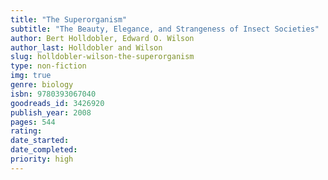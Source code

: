 ```yaml
---
title: "The Superorganism"
subtitle: "The Beauty, Elegance, and Strangeness of Insect Societies"
author: Bert Holldobler, Edward O. Wilson
author_last: Holldobler and Wilson
slug: holldobler-wilson-the-superorganism
type: non-fiction
img: true
genre: biology
isbn: 9780393067040
goodreads_id: 3426920
publish_year: 2008
pages: 544
rating: 
date_started:
date_completed:
priority: high
---
```

